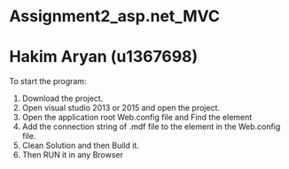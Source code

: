 # Assignment2_asp.net_MVC
# Hakim Aryan (u1367698)
To start the program:

1. Download the project.
2. Open visual studio 2013 or 2015 and open the project.
3. Open the application root Web.config file and Find  the <connectionStrings>  element
4. Add the connection string of .mdf file to the <connectionStrings>  element in the Web.config file.
5. Clean Solution and then Build it.
6. Then RUN  it in any Browser
